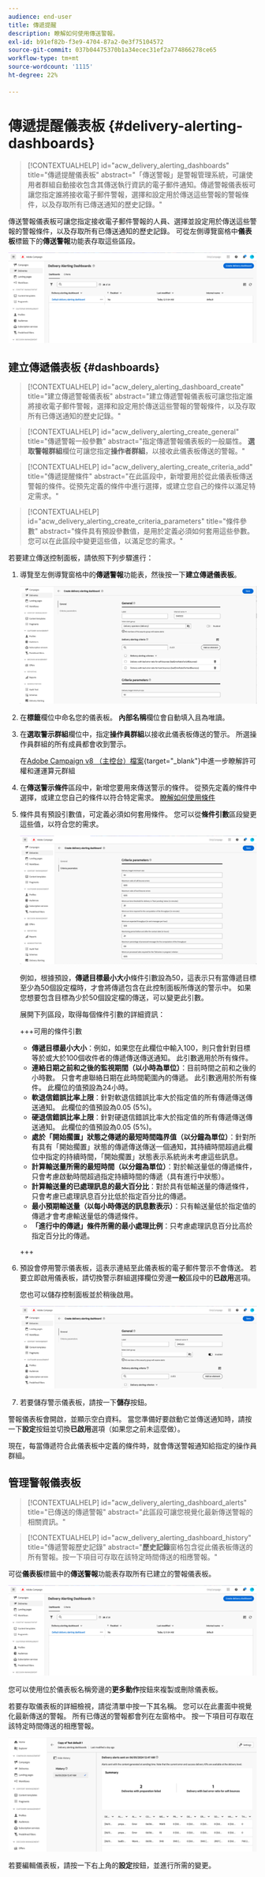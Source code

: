 ```yaml
---
audience: end-user
title: 傳遞提醒
description: 瞭解如何使用傳送警報。
exl-id: b91ef82b-f3e9-4704-87a2-0e3f75104572
source-git-commit: 037b04475370b1a34ecec31ef2a774866278ce65
workflow-type: tm+mt
source-wordcount: '1115'
ht-degree: 22%

---
```


# 傳遞提醒儀表板 {#delivery-alerting-dashboards}

>[!CONTEXTUALHELP]
>id="acw_delivery_alerting_dashboards"
>title="傳遞提醒儀表板"
>abstract="「傳送警報」是警報管理系統，可讓使用者群組自動接收包含其傳送執行資訊的電子郵件通知。傳遞警報儀表板可讓您指定誰將接收電子郵件警報，選擇和設定用於傳送這些警報的警報條件，以及存取所有已傳送通知的歷史記錄。"

傳送警報儀表板可讓您指定接收電子郵件警報的人員、選擇並設定用於傳送這些警報的警報條件，以及存取所有已傳送通知的歷史記錄。 可從左側導覽窗格中&#x200B;**儀表板**&#x200B;標籤下的&#x200B;**傳送警報**&#x200B;功能表存取這些區段。

![熒幕擷圖顯示[傳送警示]功能表中警示儀表板的清單。](assets/alerting-dashboard-list.png)

## 建立傳遞儀表板 {#dashboards}

>[!CONTEXTUALHELP]
>id="acw_delery_alerting_dashboard_create"
>title="建立傳遞警報儀表板"
>abstract="建立傳遞警報儀表板可讓您指定誰將接收電子郵件警報，選擇和設定用於傳送這些警報的警報條件，以及存取所有已傳送通知的歷史記錄。"

>[!CONTEXTUALHELP]
>id="acw_delivery_alerting_create_general"
>title="傳遞警報一般參數"
>abstract="指定傳遞警報儀表板的一般屬性。 **選取警報群組**&#x200B;欄位可讓您指定&#x200B;**操作者群組**，以接收此儀表板傳送的警報。"

>[!CONTEXTUALHELP]
>id="acw_delivery_alerting_create_criteria_add"
>title="傳遞提醒條件"
>abstract="在此區段中，新增要用於從此儀表板傳送警報的條件。從預先定義的條件中進行選擇，或建立您自己的條件以滿足特定需求。"

>[!CONTEXTUALHELP]
>id="acw_delivery_alerting_create_criteria_parameters"
>title="條件參數"
>abstract="條件具有預設參數值，是用於定義必須如何套用這些參數。您可以在此區段中變更這些值，以滿足您的需求。"

若要建立傳送控制面板，請依照下列步驟進行：

1. 導覽至左側導覽窗格中的&#x200B;**傳遞警報**&#x200B;功能表，然後按一下&#x200B;**建立傳遞儀表板**。

   ![在傳送警示功能表中顯示[建立傳送儀表板]選項的熒幕擷圖。](assets/alerting-dashboard.png)

1. 在&#x200B;**標籤**&#x200B;欄位中命名您的儀表板。 **內部名稱**&#x200B;欄位會自動填入且為唯讀。

1. 在&#x200B;**選取警示群組**&#x200B;欄位中，指定&#x200B;**操作員群組**&#x200B;以接收此儀表板傳送的警示。 所選操作員群組的所有成員都會收到警示。

   在[Adobe Campaign v8 （主控台）檔案](https://experienceleague.adobe.com/zh-hant/docs/campaign/campaign-v8/admin/permissions/gs-permissions){target="_blank"}中進一步瞭解許可權和運運算元群組

1. 在&#x200B;**傳送警示條件**&#x200B;區段中，新增您要用來傳送警示的條件。 從預先定義的條件中選擇，或建立您自己的條件以符合特定需求。 [瞭解如何使用條件](../msg/delivery-alerting-criteria.md)

1. 條件具有預設引數值，可定義必須如何套用條件。 您可以從&#x200B;**條件引數**&#x200B;區段變更這些值，以符合您的需求。

   ![在傳遞儀表板中顯示[條件引數]區段的熒幕擷圖。](assets/alerting-criteria-parameters.png)

   例如，根據預設，**傳遞目標最小大小**&#x200B;條件引數設為50，這表示只有當傳遞目標至少為50個設定檔時，才會將傳遞包含在此控制面板所傳送的警示中。 如果您想要包含目標為少於50個設定檔的傳送，可以變更此引數。

   展開下列區段，取得每個條件引數的詳細資訊：

   +++可用的條件引數

   * **傳遞目標最小大小**：例如，如果您在此欄位中輸入100，則只會針對目標等於或大於100個收件者的傳遞傳送傳送通知。 此引數適用於所有條件。
   * **連絡日期之前和之後的監視期間（以小時為單位）**：目前時間之前和之後的小時數。 只會考慮聯絡日期在此時間範圍內的傳遞。 此引數適用於所有條件。 此欄位的值預設為24小時。
   * **軟退信錯誤比率上限**：針對軟退信錯誤比率大於指定值的所有傳遞傳送傳送通知。 此欄位的值預設為0.05 (5%)。
   * **硬退信錯誤比率上限**：針對硬退信錯誤比率大於指定值的所有傳遞傳送傳送通知。 此欄位的值預設為0.05 (5%)。
   * **處於「開始擱置」狀態之傳遞的最短時間臨界值（以分鐘為單位）**：針對所有具有「開始擱置」狀態的傳遞傳送傳送一個通知，其持續時間超過此欄位中指定的持續時間，「開始擱置」狀態表示系統尚未考慮這些訊息。
   * **計算輸送量所需的最短時間（以分鐘為單位）**：對於輸送量低的傳遞條件，只會考慮啟動時間超過指定持續時間的傳遞（具有進行中狀態）。
   * **計算輸送量的已處理訊息的最大百分比**：對於具有低輸送量的傳遞條件，只會考慮已處理訊息百分比低於指定百分比的傳遞。
   * **最小預期輸送量（以每小時傳送的訊息數表示）**：只有輸送量低於指定值的傳遞才會考慮輸送量低的傳遞條件。
   * **「進行中的傳遞」條件所需的最小處理比例**：只考慮處理訊息百分比高於指定百分比的傳遞。

   +++

1. 預設會停用警示儀表板，這表示連結至此儀表板的電子郵件警示不會傳送。 若要立即啟用儀表板，請切換警示群組選擇欄位旁邊&#x200B;**一般**&#x200B;區段中的&#x200B;**已啟用**&#x200B;選項。

   您也可以儲存控制面板並於稍後啟用。

   ![在傳遞儀表板設定中顯示[已啟用]切換選項的熒幕擷圖。](assets/alerting-dashboard-enable.png)

1. 若要儲存警示儀表板，請按一下&#x200B;**儲存**&#x200B;按鈕。

警報儀表板會開啟，並顯示空白資料。 當您準備好要啟動它並傳送通知時，請按一下&#x200B;**設定**&#x200B;按鈕並切換&#x200B;**已啟用**&#x200B;選項（如果您之前未這麼做）。

現在，每當傳遞符合此儀表板中定義的條件時，就會傳送警報通知給指定的操作員群組。

## 管理警報儀表板

>[!CONTEXTUALHELP]
>id="acw_delivery_alerting_dashboard_alerts"
>title="已傳送的傳遞警報"
>abstract="此區段可讓您視覺化最新傳送警報的相關資訊。"

>[!CONTEXTUALHELP]
>id="acw_delivery_alerting_dashboard_history"
>title="傳遞警報歷史記錄"
>abstract="**歷史記錄**&#x200B;窗格包含從此儀表板傳送的所有警報。按一下項目可存取在該特定時間傳送的相應警報。"

可從&#x200B;**儀表板**&#x200B;標籤中的&#x200B;**傳送警報**&#x200B;功能表存取所有已建立的警報儀表板。

![熒幕擷圖顯示[傳送警示]功能表中警示儀表板的清單。](assets/alerting-dashboard-list.png)

您可以使用位於儀表板名稱旁邊的&#x200B;**更多動作**&#x200B;按鈕來複製或刪除儀表板。

若要存取儀表板的詳細檢視，請從清單中按一下其名稱。 您可以在此畫面中視覺化最新傳送的警報。 所有已傳送的警報都會列在左窗格中。 按一下項目可存取在該特定時間傳送的相應警報。

![熒幕擷圖顯示警示儀表板的詳細檢視。](assets/alerting-dashboard-details.png)

若要編輯儀表板，請按一下右上角的&#x200B;**設定**&#x200B;按鈕，並進行所需的變更。